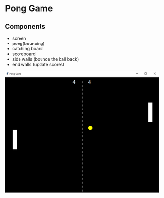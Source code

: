 # Pong Game
## Components
- screen
- pong(bouncing)
- catching board
- scoreboard
- side walls (bounce the ball back)
- end walls (update scores)

![img.png](img.png)


